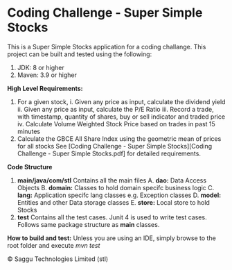 # Coding Challenge - Super Simple Stocks

This is a Super Simple Stocks application for a coding challange.
This project can be built and tested using the following:
1. JDK: 8 or higher
2. Maven: 3.9 or higher

**High Level Requirements:**
 1. For a given stock,
  i. Given any price as input, calculate the dividend yield
  ii. Given any price as input, calculate the P/E Ratio
  iii. Record a trade, with timestamp, quantity of shares, buy or sell indicator and traded price
  iv. Calculate Volume Weighted Stock Price based on trades in past 15 minutes
2. Calculate the GBCE All Share Index using the geometric mean of prices for all stocks
See [Coding Challenge - Super Simple Stocks][Coding Challenge - Super Simple Stocks.pdf] for detailed requirements.

**Code Structure**
1. **main/java/com/stl**
Contains all the main files
A. __dao:__ Data Access Objects
B. __domain:__ Classes to hold domain specifc business logic
C. __lang:__ Application specifc lang classes e.g. Exception classes
D. __model:__ Entities and other Data storage classes
E. __store:__ Local store to hold Stocks
3. **test**
Contains all the test cases. Junit 4 is used to write test cases. Follows same package structure as **main** classes.

**How to build and test:**
Unless you are using an IDE, simply browse to the root folder and execute
   _mvn test_

&copy; Saggu Technologies Limited (stl)